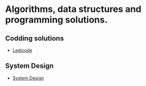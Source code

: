 # Algorithms, data structures and programming solutions.

## Codding solutions

* [Leetcode](https://github.com/CrazySquirrel/Outtalent/tree/master/Leetcode)

## System Design

* [System Design](https://github.com/CrazySquirrel/Outtalent/tree/master/System%20Design)